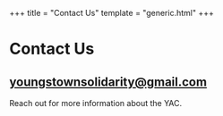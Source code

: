 +++
title = "Contact Us"
template = "generic.html"
+++
# Contact Us
## [youngstownsolidarity@gmail.com](mailto:youngstownsolidarity@gmail.co)

Reach out for more information about the YAC.